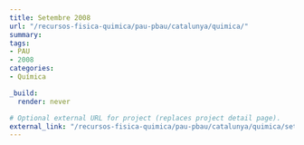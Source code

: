 ```yaml
---
title: Setembre 2008
url: "/recursos-fisica-quimica/pau-pbau/catalunya/quimica/"
summary:
tags:
- PAU
- 2008
categories:
- Química

_build:
  render: never

# Optional external URL for project (replaces project detail page).
external_link: "/recursos-fisica-quimica/pau-pbau/catalunya/quimica/set-2008.pdf"
---
```


